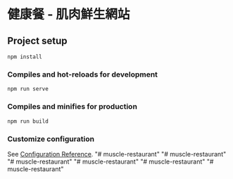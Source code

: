 #  健康餐 - 肌肉鮮生網站

## Project setup
```
npm install
```

### Compiles and hot-reloads for development
```
npm run serve
```

### Compiles and minifies for production
```
npm run build
```

### Customize configuration
See [Configuration Reference](https://cli.vuejs.org/config/).
"# muscle-restaurant" 
"# muscle-restaurant" 
"# muscle-restaurant" 
"# muscle-restaurant"  "# muscle-restaurant" 
"# muscle-restaurant" 
